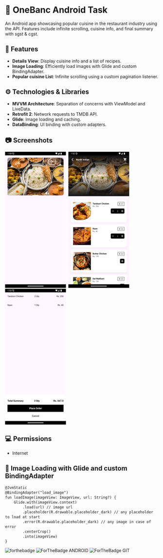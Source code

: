 #  📲 OneBanc Android Task

An Android app showcasing popular cuisine in the restaurant industry using the API. Features include infinite scrolling, cuisine info, and final summary with sgst & cgst.

## 🚀 Features
- **Details View**: Display cuisine info and a list of recipes.
- **Image Loading**: Efficiently load images with Glide and custom BindingAdapter.
- **Popular cuisine List**: Infinite scrolling using a custom pagination listener.

## ⚙ Technologies & Libraries
- **MVVM Architecture**: Separation of concerns with ViewModel and LiveData.
- **Retrofit 2**: Network requests to TMDB API.
- **Glide**: Image loading and caching.
- **DataBinding**: UI binding with custom adapters.

## 📷 Screenshots
<img src ="./images/ss_dashboard.png" width="200" />&nbsp;&nbsp;<img src ="./images/ss_cuisine_info.png" width="200" />
<img src ="./images/ss_final_summary.png" width="200" />


## 💻 Permissions
- Internet

## 📝 Image Loading with Glide and custom BindingAdapter

```
@JvmStatic
@BindingAdapter("load_image")
fun loadImage(imageView: ImageView, url: String?) {
    Glide.with(imageView.context)
        .load(url) // image url
        .placeholder(R.drawable.placeholder_dark) // any placeholder to load at start
        .error(R.drawable.placeholder_dark) // any image in case of error
        .centerCrop()
        .into(imageView)
}
```


![forthebadge](https://forthebadge.com/images/badges/built-with-love.svg)
![ForTheBadge ANDROID](https://forthebadge.com/images/badges/built-for-android.svg)
![ForTheBadge GIT](https://forthebadge.com/images/badges/uses-git.svg)

